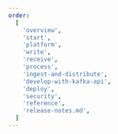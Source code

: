 ```yaml
---
order:
  [
    'overview',
    'start',
    'platform',
    'write',
    'receive',
    'process',
    'ingest-and-distribute',
    'develop-with-kafka-api',
    'deploy',
    'security',
    'reference',
    'release-notes.md',
  ]
---
```

